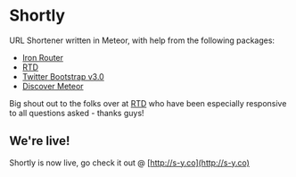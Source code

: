 Shortly
=======

URL Shortener written in Meteor, with help from the following packages:

* [Iron Router](https://github.com/EventedMind/iron-router)
* [RTD](https://github.com/xolvio/rtd)
* [Twitter Bootstrap v3.0](http://getbootstrap.com/)
* [Discover Meteor](https://www.discovermeteor.com/)

Big shout out to the folks over at [RTD](https://github.com/xolvio/rtd) who have 
been especially responsive to all questions asked - thanks guys!

We're live!
-----------
Shortly is now live, go check it out @ [http://s-y.co](http://s-y.co)